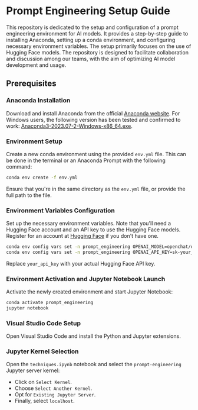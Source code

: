 # Prompt Engineering Setup Guide

This repository is dedicated to the setup and configuration of a prompt engineering environment for AI models. It provides a step-by-step guide to installing Anaconda, setting up a conda environment, and configuring necessary environment variables. The setup primarily focuses on the use of Hugging Face models. The repository is designed to facilitate collaboration and discussion among our teams, with the aim of optimizing AI model development and usage.

## Prerequisites

### Anaconda Installation

Download and install Anaconda from the official [Anaconda website](https://www.anaconda.com/download). For Windows users, the following version has been tested and confirmed to work: [Anaconda3-2023.07-2-Windows-x86_64.exe](https://repo.anaconda.com/archive/Anaconda3-2023.07-2-Windows-x86_64.exe).

### Environment Setup

Create a new conda environment using the provided `env.yml` file. This can be done in the terminal or an Anaconda Prompt with the following command:

```bash
conda env create -f env.yml
```

Ensure that you're in the same directory as the `env.yml` file, or provide the full path to the file.

### Environment Variables Configuration

Set up the necessary environment variables. Note that you'll need a Hugging Face account and an API key to use the Hugging Face models. Register for an account at [Hugging Face](https://huggingface.co/join) if you don't have one.

```bash
conda env config vars set -n prompt_engineering OPENAI_MODEL=openchat/openchat-3.5-0106
conda env config vars set -n prompt_engineering OPENAI_API_KEY=sk-your_api_key
```

Replace `your_api_key` with your actual Hugging Face API key.

### Environment Activation and Jupyter Notebook Launch

Activate the newly created environment and start Jupyter Notebook:

```bash
conda activate prompt_engineering
jupyter notebook
```

### Visual Studio Code Setup

Open Visual Studio Code and install the Python and Jupyter extensions.

### Jupyter Kernel Selection

Open the `techniques.ipynb` notebook and select the `prompt-engineering` Jupyter server kernel:

- Click on `Select Kernel`.
- Choose `Select Another Kernel`.
- Opt for `Existing Jupyter Server`.
- Finally, select `localhost`.
